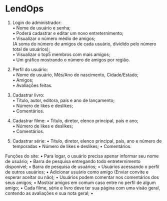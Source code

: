 # LendOps

1. Login do administrador: <br>
   • Nome de usuário e senha; <br>
   • Poderá cadastrar e editar um novo entreternimento; <br>
   • Visualizar o número médio de amigos; <br>
   (A soma do número de amigos de cada usuário,
   dividido pelo número total de usuários); <br>
   • Visualizar o top5 membros com mais amigos; <br>
   • Um gráfico mostrando o número de amigos por região. <br>

3. Perfil do usuário: <br>
   • Nome de usuário, Mês/Ano de nascimento, Cidade/Estado; <br>
   • Amigos; <br>
   • Avaliações feitas.

5. Cadastrar livro: <br>
   • Título, autor, editora, país e ano de lançamento; <br>
   • Número de likes e deslikes; <br>
   • Comentários.

6. Cadastrar filme:
   • Título, diretor, elenco principal, país e ano; <br>
   • Número de likes e deslikes; <br>
   • Comentários.

7. Cadastrar série:
   • Título, diretor, elenco principal, país, ano e número de temporadas
   • Número de likes e deslikes;
   • Comentários.

Funções do site:
   • Para logar, o usuário precisa apenar informar seu nome de usuário;
   • Barra de pesquisa entregando todo entreternimento disponível;
   • Barra de pesquisa de usuários;
   • Usuários acessando o perfil de outros usuários;
   • Adicionar usuário como amigo (Enviar convite e esperar aceitar ou não);
   • Usuários podem comentar nos comentários dos seus amigos;
   • Mostrar amigos em comum caso entre no perfil de algum amigo;
   • Cada filme, série e livro deve ter sua página com uma visão geral,
   contendo as avaliações e sua nota geral;
   • 
